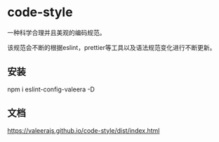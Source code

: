 # code-style
一种科学合理并且美观的编码规范。

该规范会不断的根据eslint，prettier等工具以及语法规范变化进行不断更新。

## 安装
npm i eslint-config-valeera -D

## 文档
https://valeerajs.github.io/code-style/dist/index.html
